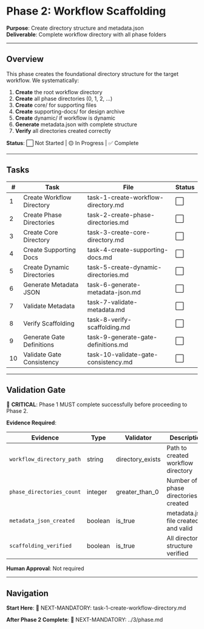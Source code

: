 # Phase 2: Workflow Scaffolding

**Purpose**: Create directory structure and metadata.json  
**Deliverable**: Complete workflow directory with all phase folders

---

## Overview

This phase creates the foundational directory structure for the target workflow. We systematically:

1. **Create** the root workflow directory
2. **Create** all phase directories (0, 1, 2, ...)
3. **Create** core/ for supporting files
4. **Create** supporting-docs/ for design archive
5. **Create** dynamic/ if workflow is dynamic
6. **Generate** metadata.json with complete structure
7. **Verify** all directories created correctly

**Status**: ⬜ Not Started | 🟡 In Progress | ✅ Complete

---

## Tasks

| # | Task | File | Status |
|---|------|------|--------|
| 1 | Create Workflow Directory | task-1-create-workflow-directory.md | ⬜ |
| 2 | Create Phase Directories | task-2-create-phase-directories.md | ⬜ |
| 3 | Create Core Directory | task-3-create-core-directory.md | ⬜ |
| 4 | Create Supporting Docs | task-4-create-supporting-docs.md | ⬜ |
| 5 | Create Dynamic Directories | task-5-create-dynamic-directories.md | ⬜ |
| 6 | Generate Metadata JSON | task-6-generate-metadata-json.md | ⬜ |
| 7 | Validate Metadata | task-7-validate-metadata.md | ⬜ |
| 8 | Verify Scaffolding | task-8-verify-scaffolding.md | ⬜ |
| 9 | Generate Gate Definitions | task-9-generate-gate-definitions.md | ⬜ |
| 10 | Validate Gate Consistency | task-10-validate-gate-consistency.md | ⬜ |

---

## Validation Gate

🚨 **CRITICAL**: Phase 1 MUST complete successfully before proceeding to Phase 2.

**Evidence Required**:

| Evidence | Type | Validator | Description |
|----------|------|-----------|-------------|
| `workflow_directory_path` | string | directory_exists | Path to created workflow directory |
| `phase_directories_count` | integer | greater_than_0 | Number of phase directories created |
| `metadata_json_created` | boolean | is_true | metadata.json file created and valid |
| `scaffolding_verified` | boolean | is_true | All directory structure verified |

**Human Approval**: Not required

---

## Navigation

**Start Here**: 🎯 NEXT-MANDATORY: task-1-create-workflow-directory.md

**After Phase 2 Complete**: 🎯 NEXT-MANDATORY: ../3/phase.md
